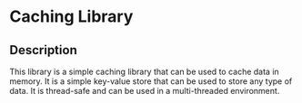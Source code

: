 # Caching Library

## Description

This library is a simple caching library that can be used to cache data in memory. It is a simple key-value store that can be used to store any type of data. It is thread-safe and can be used in a multi-threaded environment.
